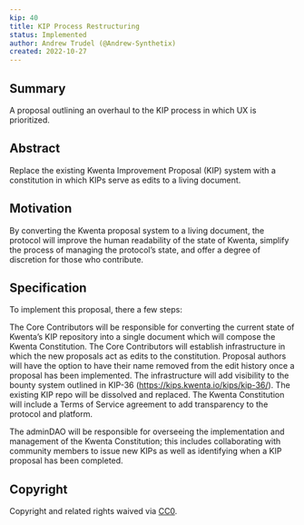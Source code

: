 ```yaml
---
kip: 40
title: KIP Process Restructuring
status: Implemented
author: Andrew Trudel (@Andrew-Synthetix)
created: 2022-10-27
---
```


## Summary

A proposal outlining an overhaul to the KIP process in which UX is prioritized.  

## Abstract

Replace the existing Kwenta Improvement Proposal (KIP) system with a constitution in which KIPs serve as edits to a living document.

## Motivation

By converting the Kwenta proposal system to a living document, the protocol will improve the human readability of the state of Kwenta, simplify the process of managing the protocol’s state, and offer a degree of discretion for those who contribute. 

## Specification

To implement this proposal, there a few steps: 

The Core Contributors will be responsible for converting the current state of Kwenta’s KIP repository into a single document which will compose the Kwenta Constitution.
The Core Contributors will establish infrastructure in which the new proposals act as edits to the constitution.
Proposal authors will have the option to have their name removed from the edit history once a proposal has been implemented. 
The infrastructure will add visibility to the bounty system outlined in KIP-36 (https://kips.kwenta.io/kips/kip-36/). 
The existing KIP repo will be dissolved and replaced. 
The Kwenta Constitution will include a Terms of Service agreement to add transparency to the protocol and platform.

The adminDAO will be responsible for overseeing the implementation and management of the Kwenta Constitution; this includes collaborating with community members to issue new KIPs as well as identifying when a KIP proposal has been completed. 

## Copyright

Copyright and related rights waived via [CC0](https://creativecommons.org/publicdomain/zero/1.0/).

